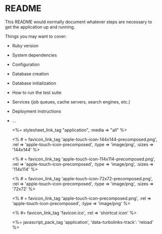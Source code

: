 # README

This README would normally document whatever steps are necessary to get the
application up and running.

Things you may want to cover:

* Ruby version

* System dependencies

* Configuration

* Database creation

* Database initialization

* How to run the test suite

* Services (job queues, cache servers, search engines, etc.)

* Deployment instructions

* ...

    <%= stylesheet_link_tag "application", :media => "all" %>

    <!-- For third-generation iPad with high-resolution Retina display: -->
    <!-- Size should be 144 x 144 pixels -->
    <% # = favicon_link_tag 'apple-touch-icon-144x144-precomposed.png', :rel => 'apple-touch-icon-precomposed', :type => 'image/png', :sizes => '144x144' %>

    <!-- For iPhone with high-resolution Retina display: -->
    <!-- Size should be 114 x 114 pixels -->
    <% # = favicon_link_tag 'apple-touch-icon-114x114-precomposed.png', :rel => 'apple-touch-icon-precomposed', :type => 'image/png', :sizes => '114x114' %>

    <!-- For first- and second-generation iPad: -->
    <!-- Size should be 72 x 72 pixels -->
    <% # = favicon_link_tag 'apple-touch-icon-72x72-precomposed.png', :rel => 'apple-touch-icon-precomposed', :type => 'image/png', :sizes => '72x72' %>

    <!-- For non-Retina iPhone, iPod Touch, and Android 2.1+ devices: -->
    <!-- Size should be 57 x 57 pixels -->
    <% # = favicon_link_tag 'apple-touch-icon-precomposed.png', :rel => 'apple-touch-icon-precomposed', :type => 'image/png' %>

    <!-- For all other devices -->
    <!-- Size should be 32 x 32 pixels -->
    <% #= favicon_link_tag 'favicon.ico', :rel => 'shortcut icon' %>

    <%= javascript_pack_tag 'application', 'data-turbolinks-track': 'reload' %>
